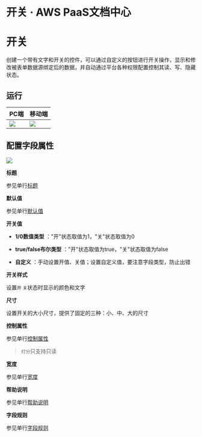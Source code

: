 # 开关 · AWS PaaS文档中心

# 开关

创建一个带有文字和开关的控件，可以通过自定义的按钮进行开关操作，显示和修改被表单数据源绑定后的数据，并自动通过平台各种权限配置控制其读、写、隐藏状态。

## 运行

PC端 | 移动端  
---|---  
[![](https://docs.awspaas.com/user-manual/aws-pass-console-user-manual-form-vue-64ga/zj/texton_pc.png)](<texton_pc.png>) | [![](https://docs.awspaas.com/user-manual/aws-pass-console-user-manual-form-vue-64ga/zj/texton_mobile.png)](<texton_mobile.png>)  
  
## 配置字段属性

[![](https://docs.awspaas.com/user-manual/aws-pass-console-user-manual-form-vue-64ga/zj/texton1.png)](<texton1.png>)

**标题**

参见单行[标题](<text.html#title>)

**默认值**

参见单行[默认值](<text.html#mrz>)

**开关值**

  * **1/0数值类型** ："开"状态取值为1，"关"状态取值为0

  * **true/false布尔类型** ："开"状态取值为true，"关"状态取值为false

  * **自定义** ：手动设置开值、关值；设置自定义值，要注意字段类型，防止出错

**开关样式**

设置`开` `关`状态时显示的颜色和文字

**尺寸**

设置开关的大小尺寸，提供了固定的三种：小、中、大的尺寸

**控制属性**

参见单行[控制属性](<text.html#control>)

> `打分`只支持只读

**宽度**

参见单行[宽度](<text.html#wigth>)

**帮助说明**

参见单行[帮助说明](<text.html#help>)

**字段规则**

参见单行[字段规则](<text.html#zdgz>)